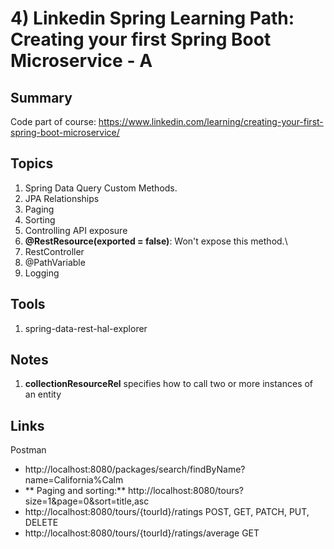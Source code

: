 # 4) Linkedin Spring Learning Path: Creating your first Spring Boot Microservice - A
## Summary
Code part of course: https://www.linkedin.com/learning/creating-your-first-spring-boot-microservice/


## Topics
1) Spring Data Query Custom Methods.
2) JPA Relationships
3) Paging
4) Sorting
5) Controlling API exposure
6) **@RestResource(exported = false)**: Won't expose this method.\
7) RestController
8) @PathVariable
9) Logging

## Tools
1) spring-data-rest-hal-explorer

## Notes
1) **collectionResourceRel** specifies how to call two or more instances of an entity

## Links
Postman
* http://localhost:8080/packages/search/findByName?name=California%Calm
* ** Paging and sorting:** http://localhost:8080/tours?size=1&page=0&sort=title,asc
* http://localhost:8080/tours/{tourId}/ratings POST, GET, PATCH, PUT, DELETE
* http://localhost:8080/tours/{tourId}/ratings/average GET